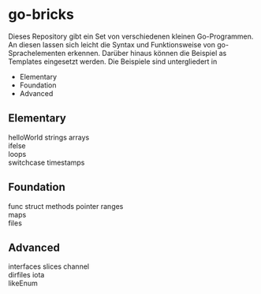 # go-bricks
Dieses Repository gibt ein Set von verschiedenen kleinen Go-Programmen. An diesen lassen sich leicht die Syntax und Funktionsweise von go-Sprachelementen erkennen. Darüber hinaus können die Beispiel as Templates eingesetzt werden.
Die Beispiele sind untergliedert in
* Elementary
* Foundation
* Advanced

## Elementary
helloWorld
strings
arrays    
ifelse     
loops          
switchcase 
timestamps

## Foundation
func
struct
methods 
pointer 
ranges  
maps    
files   

## Advanced
interfaces 
slices
channel    
dirfiles
iota       
likeEnum   
